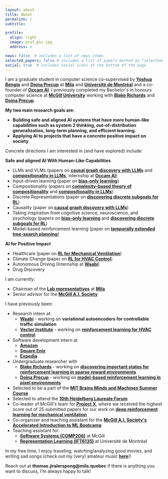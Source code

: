 ```yaml
---
layout: about
title: About
permalink: /
subtitle:

profile:
  align: right
  image: prof_pic.jpg
  address: >

news: false  # includes a list of news items
selected_papers: false # includes a list of papers marked as "selected={true}"
social: true  # includes social icons at the bottom of the page
---
```


I am a graduate student in computer science co-supervised by __[Yoshua Bengio](https://yoshuabengio.org/)__ and __[Doina Precup](https://mila.quebec/en/person/doina-precup/)__ at __[Mila](https://mila.quebec/en/)__ and __[Université de Montréal](https://www.umontreal.ca/)__ and a co-founder of __[Occam AI](https://www.occam.ai/)__. I previously completed my Bachelor's in honours computer science at __[McGill University](https://www.mcgill.ca/)__ working with __[Blake Richards](https://mila.quebec/en/person/blake-richards/)__ and __[Doina Precup](https://cs.mcgill.ca/~dprecup/)__.

__My two main research goals are:__
- __Building safe and aligned AI systems that have more human-like capabilities such as system 2 thinking, out-of-distribution generalization, long-term planning, and efficient learning.__
- __Applying AI to projects that have a concrete positive impact on society__

Concrete directions I am interested in (and have explored) include:

__Safe and aligned AI With Human-Like Capabilities__
- LLMs and VLMs (papers on __[causal graph discovery with LLMs](https://arxiv.org/pdf/2402.01207)__ and __[compositionality in LLMs](https://arxiv.org/pdf/2410.01444)__, internship at __[Occam AI](https://www.occam.ai/)__)
- Input-driven learning (paper on __[bias-only learning](https://arxiv.org/pdf/2407.00957)__)
- Compositionality (papers on __[complexity-based theory of compositionality](https://arxiv.org/pdf/2410.14817)__ and __[compositionality in LLMs](https://arxiv.org/pdf/2410.01444)__)
- Discrete Representations (paper on __[discovering discrete subgoals for RL](https://arxiv.org/pdf/2210.05845)__)
- Causality (paper on __[causal graph discovery with LLMs](https://arxiv.org/pdf/2402.01207)__)
- Taking inspiration from cognitive science, neuroscience, and psychology (papers on __[bias-only learning](https://arxiv.org/pdf/2407.00957)__ and __[discovering discrete subgoals for RL](https://arxiv.org/pdf/2210.05845)__)
- Model-based reinforcement learning (paper on __[temporally extended tree-search planning](https://arxiv.org/pdf/2310.09997)__)

__AI for Positive Impact__
- Healthcare (paper on __[RL for Mechanical Ventilation](https://ojs.aaai.org/index.php/AAAI/article/view/26862)__)
- Climate Change (paper on __[RL for HVAC Control](https://arxiv.org/pdf/2308.05711)__)
- Autonomous Driving (Internship at __[Waabi](https://waabi.ai/)__)
- Drug Discovery

<!-- 
My primary research interests are:
- Incorporating ideas from __cognitive science__, __neuroscience__, and __causality__ into our AI models/RL agents in order to give them more human-like capabilities such as __out-of-distribution generalization__, __compositional reasoning__, and __long-term planning__

- Exploiting the capabilities of __LLMs__ to help train/improve our AI models/RL agents

<!-- - Understanding the capabilities and limitations of __LLMs__/__diffusion models__ as well as developing new LLM/diffusion model architectures/training paradigms -->
<!-- 
- Applying artificial intelligence to projects that have a __concrete positive impact on society__, by tackling problems related to __drug discovery__, __healthcare__, __climate change__, __autonomous driving__, etc. --> 

I am currently:
- Chairman of the __[Lab representatives](https://mila.quebec/en/mila-lab-reps/)__ at __[Mila](https://mila.quebec/en/)__
- Senior advisor for the __[McGill A.I. Society](https://mcgillai.com/)__
<!-- - is to __take inspiration from human cognition to develop independent and useful artificial intelligence systems which have a positive impact on society.__ -->

<!-- - __[Occam AI](https://www.occam.ai/)__ - working on __automated SQL query generation using LLMs__ -->
I have previously been:
- Research intern at:
  - __[Waabi](https://waabi.ai/)__ - working on __variational autoencoders for controllable traffic simulation__ 
  - __[Vector Institute](https://vectorinstitute.ai/)__ - working on __[reinforcement learning for HVAC control](https://arxiv.org/abs/2308.05711)__
- Software development intern at 
  - __[Amazon](https://www.amazon.ca/)__
  - __[Square Enix](https://www.square-enix.com/)__
  - __[Expedia](https://www.expedia.ca/)__
- Undergraduate researcher with
  - __[Blake Richards](https://mila.quebec/en/person/blake-richards/)__ - working on __[discovering important states for reinforcement learning in sparse reward environments](https://arxiv.org/abs/2210.05845)__ 
  - __[Doina Precup](https://cs.mcgill.ca/~dprecup/)__ - working on __[model-based reinforcement learning in pixel environments](https://arxiv.org/abs/2310.09997)__
- Selected to be a part of the __[MIT Brains Minds and Machines Summer Course](https://cbmm.mit.edu/summer-school)__
- Selected to attend the __[10th Heidelberg Laureate Forum](https://www.heidelberg-laureate-forum.org/forum/10th-hlf-2023.html)__ 
- Co-leader of McGill's team for __[Project X](https://www.uoft.ai/projectx)__, where we received the highest score out of 25 submitted papers for our work on __[deep reinforcement learning for mechanical ventilation](https://ojs.aaai.org/index.php/AAAI/article/view/26862)__
- Co-organizer and teaching assistant for the __[McGill A.I. Society's Accelerated Introduction to ML Bootcamp](https://mcgillai.com/mais202)__
- Teaching assistant for:
  - __[Software Systems (COMP206)](https://www.mcgill.ca/study/2024-2025/courses/comp-206)__ at McGill
  - __[Representation Learning (IFT6135)](https://sites.google.com/mila.quebec/ift6135-a2023/course-description)__ at Université de Montréal


<!-- 
I completed my Bachelor's in Honours Computer Science at __[McGill University](https://www.mcgill.ca/)__ where I worked with __[Professor Blake Richards](https://www.mcgill.ca/neuro/blake-richards-phd)__ and __[Dr. Chen Sun](https://linclab.mila.quebec/team/chen)__ on identifying important states for reinforcement learning in sparse reward environments, as well as with __[Professor Doina Precup](https://mila.quebec/en/person/doina-precup/)__ and __[Dr. Khimya Khetarpal](https://kkhetarpal.github.io/)__ on temporally extended models and planning using option models in pixel environments.

I was also previously an intern at __[Expedia](https://www.expedia.ca/)__, __[Square Enix](https://www.square-enix.com/)__, __[Amazon](https://www.amazon.ca/)__, the __[Vector Institute](https://vectorinstitute.ai/)__ and __[Waabi](https://waabi.ai/)__, as well as a __Technical Project Manager for the [McGill A.I. Society](https://mcgillai.com/)__, where I helped to organize, run, and teach __[MAIS 202](https://mcgillai.com/mais202)__, the Accelerated Introduction to ML Bootcamp every semester.

In 2022, I was a part of McGill's team in __[Project X](https://www.uoft.ai/projectx)__, a machine learning research competition organized by the University of Toronto. Our paper on using deep conservative reinforcement learning for mechanical ventilation treatment (which I co-first authored) received the highest score out of all 25 papers submitted to the competition, winning in the clinical practice category. 

I was also fortunate to be selected to participate in the __[10th Heidelberg Laureate Forum](https://www.heidelberg-laureate-forum.org/forum/10th-hlf-2023.html)__. -->
In my free time, I enjoy traveling, watching/analyzing good movies, and writing sad songs (check out my (very) amateur music __[here](https://soundcloud.com/jirato)__)! 

Reach out at __thomas.jiralerspong@mila.quebec__ if there is anything you want to discuss, I'm always happy to talk!

<!-- I am currently completing a research internship at __[Waabi](https://waabi.ai/)__, where I am working with __[Kelvin Wong](http://www.cs.toronto.edu/~kelvinwong/)__ and __[Chris Zhang](https://www.cs.toronto.edu/~cjhzhang/)__ on developing a realistic probabilistic traffic simulation using deep generative models.

I completed my Bachelor's in Honours Computer Science at __[McGill University](https://www.mcgill.ca/)__ where I worked with __[Professor Blake Richards](https://www.mcgill.ca/neuro/blake-richards-phd)__ and __[Dr. Chen Sun](https://linclab.mila.quebec/team/chen)__ in the __[LiNC lab](https://linclab.mila.quebec/home)__ on identifying important states for reinforcement learning in sparse reward environments, as well as with __[Professor Doina Precup](https://mila.quebec/en/person/doina-precup/)__ and __[Dr. Khimya Khetarpal](https://kkhetarpal.github.io/)__ in the __[Reasoning and Learning Lab](http://rl.cs.mcgill.ca/)__ on temporally extended models and planning using option models in pixel environments.

I was previously a __machine learning intern at the [Vector Institute for Artificial Intelligence](https://vectorinstitute.ai/)__, where I developed a reinforcement learning system for energy efficient data center HVAC control, did __research on statistical modelling with [Professor Christian Genest](https://www.math.mcgill.ca/cgenest/)__ and __[Dr. Bouchra Nasri](https://www.bouchrarnasri.com/)__ from the McGill Department of Mathematics and Statistics, completed internships at __AWS__, __Expedia__ and __Square Enix__,  and was a __Teaching Assistant for COMP206 (Software Systems) at McGill__.

I was also previously a __Technical Project Manager for the [McGill A.I. Society](https://mcgillai.com/)__, where I helped to organize, run, and teach __[MAIS 202](https://mcgillai.com/mais202)__, the Accelerated Introduction to ML Bootcamp, every semester (~30 students), and performed administrative tasks for the club. I am now a __Senior Advisor for the [McGill A.I. Society](https://mcgillai.com/)__, giving general advice and guidance to current club members.
 -->
